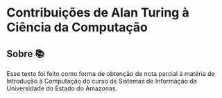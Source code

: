 # Contribuições de Alan Turing à Ciência da Computação

## Sobre 📚

Esse texto foi feito como forma de obtenção de nota parcial à matéria de Introdução à Computação do curso de Sistemas de Informação da Universidade do Estado do Amazonas.